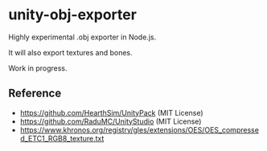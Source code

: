 # unity-obj-exporter

Highly experimental .obj exporter in Node.js.

It will also export textures and bones.

Work in progress.

## Reference

* https://github.com/HearthSim/UnityPack (MIT License)
* https://github.com/RaduMC/UnityStudio (MIT License)
* https://www.khronos.org/registry/gles/extensions/OES/OES_compressed_ETC1_RGB8_texture.txt
